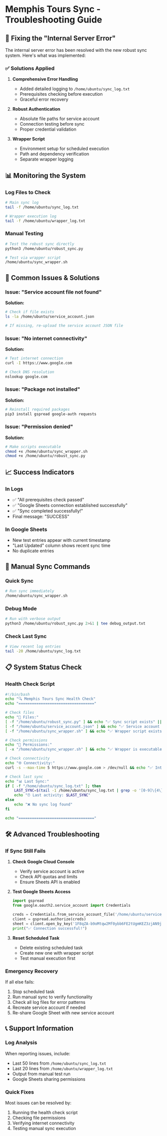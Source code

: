 # Memphis Tours Sync - Troubleshooting Guide

## 🔧 **Fixing the "Internal Server Error"**

The internal server error has been resolved with the new robust sync system. Here's what was implemented:

### ✅ **Solutions Applied**

1. **Comprehensive Error Handling**
   - Added detailed logging to `/home/ubuntu/sync_log.txt`
   - Prerequisites checking before execution
   - Graceful error recovery

2. **Robust Authentication**
   - Absolute file paths for service account
   - Connection testing before sync
   - Proper credential validation

3. **Wrapper Script**
   - Environment setup for scheduled execution
   - Path and dependency verification
   - Separate wrapper logging

## 📊 **Monitoring the System**

### **Log Files to Check**
```bash
# Main sync log
tail -f /home/ubuntu/sync_log.txt

# Wrapper execution log  
tail -f /home/ubuntu/wrapper_log.txt
```

### **Manual Testing**
```bash
# Test the robust sync directly
python3 /home/ubuntu/robust_sync.py

# Test via wrapper script
/home/ubuntu/sync_wrapper.sh
```

## 🚨 **Common Issues & Solutions**

### **Issue: "Service account file not found"**
**Solution:**
```bash
# Check if file exists
ls -la /home/ubuntu/service_account.json

# If missing, re-upload the service account JSON file
```

### **Issue: "No internet connectivity"**
**Solution:**
```bash
# Test internet connection
curl -I https://www.google.com

# Check DNS resolution
nslookup google.com
```

### **Issue: "Package not installed"**
**Solution:**
```bash
# Reinstall required packages
pip3 install gspread google-auth requests
```

### **Issue: "Permission denied"**
**Solution:**
```bash
# Make scripts executable
chmod +x /home/ubuntu/sync_wrapper.sh
chmod +x /home/ubuntu/robust_sync.py
```

## 📈 **Success Indicators**

### **In Logs**
- ✅ "All prerequisites check passed"
- ✅ "Google Sheets connection established successfully"
- ✅ "Sync completed successfully!"
- Final message: "SUCCESS"

### **In Google Sheets**
- New test entries appear with current timestamp
- "Last Updated" column shows recent sync time
- No duplicate entries

## 🔄 **Manual Sync Commands**

### **Quick Sync**
```bash
# Run sync immediately
/home/ubuntu/sync_wrapper.sh
```

### **Debug Mode**
```bash
# Run with verbose output
python3 /home/ubuntu/robust_sync.py 2>&1 | tee debug_output.txt
```

### **Check Last Sync**
```bash
# View recent log entries
tail -20 /home/ubuntu/sync_log.txt
```

## 📋 **System Status Check**

### **Health Check Script**
```bash
#!/bin/bash
echo "🔍 Memphis Tours Sync Health Check"
echo "=================================="

# Check files
echo "📁 Files:"
[ -f "/home/ubuntu/robust_sync.py" ] && echo "✅ Sync script exists" || echo "❌ Sync script missing"
[ -f "/home/ubuntu/service_account.json" ] && echo "✅ Service account exists" || echo "❌ Service account missing"
[ -f "/home/ubuntu/sync_wrapper.sh" ] && echo "✅ Wrapper script exists" || echo "❌ Wrapper script missing"

# Check permissions
echo "🔐 Permissions:"
[ -x "/home/ubuntu/sync_wrapper.sh" ] && echo "✅ Wrapper is executable" || echo "❌ Wrapper not executable"

# Check connectivity
echo "🌐 Connectivity:"
curl -s --max-time 5 https://www.google.com > /dev/null && echo "✅ Internet connection OK" || echo "❌ No internet connection"

# Check last sync
echo "📊 Last Sync:"
if [ -f "/home/ubuntu/sync_log.txt" ]; then
    LAST_SYNC=$(tail -1 /home/ubuntu/sync_log.txt | grep -o '[0-9]\{4\}-[0-9]\{2\}-[0-9]\{2\} [0-9]\{2\}:[0-9]\{2\}:[0-9]\{2\}')
    echo "⏰ Last activity: $LAST_SYNC"
else
    echo "❌ No sync log found"
fi

echo "=================================="
```

## 🛠 **Advanced Troubleshooting**

### **If Sync Still Fails**

1. **Check Google Cloud Console**
   - Verify service account is active
   - Check API quotas and limits
   - Ensure Sheets API is enabled

2. **Test Google Sheets Access**
   ```python
   import gspread
   from google.oauth2.service_account import Credentials
   
   creds = Credentials.from_service_account_file('/home/ubuntu/service_account.json')
   client = gspread.authorize(creds)
   sheet = client.open_by_key('1F8qZA-b9oMtqw2Mf0ybb6FE2tUgmKEZ3zjAN9jfg4Ag')
   print("✅ Connection successful!")
   ```

3. **Reset Scheduled Task**
   - Delete existing scheduled task
   - Create new one with wrapper script
   - Test manual execution first

### **Emergency Recovery**

If all else fails:
1. Stop scheduled task
2. Run manual sync to verify functionality
3. Check all log files for error patterns
4. Recreate service account if needed
5. Re-share Google Sheet with new service account

## 📞 **Support Information**

### **Log Analysis**
When reporting issues, include:
- Last 50 lines from `/home/ubuntu/sync_log.txt`
- Last 20 lines from `/home/ubuntu/wrapper_log.txt`
- Output from manual test run
- Google Sheets sharing permissions

### **Quick Fixes**
Most issues can be resolved by:
1. Running the health check script
2. Checking file permissions
3. Verifying internet connectivity
4. Testing manual sync execution
